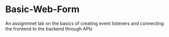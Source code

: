 # Basic-Web-Form
 An assignmnet lab on the basics of creating event listeners and connecting the frontend to the backend through APIs

